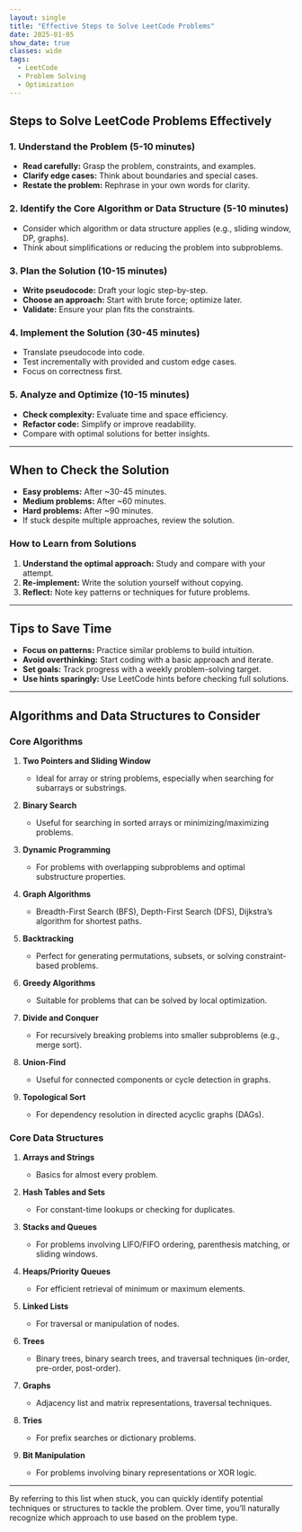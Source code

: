 ```yaml
---
layout: single
title: "Effective Steps to Solve LeetCode Problems"
date: 2025-01-05
show_date: true
classes: wide
tags:
  - LeetCode
  - Problem Solving
  - Optimization
---
```


## Steps to Solve LeetCode Problems Effectively

### 1. Understand the Problem (5-10 minutes)

- **Read carefully:** Grasp the problem, constraints, and examples.
- **Clarify edge cases:** Think about boundaries and special cases.
- **Restate the problem:** Rephrase in your own words for clarity.

### 2. Identify the Core Algorithm or Data Structure (5-10 minutes)

- Consider which algorithm or data structure applies (e.g., sliding window, DP, graphs).
- Think about simplifications or reducing the problem into subproblems.

### 3. Plan the Solution (10-15 minutes)

- **Write pseudocode:** Draft your logic step-by-step.
- **Choose an approach:** Start with brute force; optimize later.
- **Validate:** Ensure your plan fits the constraints.

### 4. Implement the Solution (30-45 minutes)

- Translate pseudocode into code.
- Test incrementally with provided and custom edge cases.
- Focus on correctness first.

### 5. Analyze and Optimize (10-15 minutes)

- **Check complexity:** Evaluate time and space efficiency.
- **Refactor code:** Simplify or improve readability.
- Compare with optimal solutions for better insights.

---

## When to Check the Solution

- **Easy problems:** After ~30-45 minutes.
- **Medium problems:** After ~60 minutes.
- **Hard problems:** After ~90 minutes.
- If stuck despite multiple approaches, review the solution.

### How to Learn from Solutions

1. **Understand the optimal approach:** Study and compare with your attempt.
2. **Re-implement:** Write the solution yourself without copying.
3. **Reflect:** Note key patterns or techniques for future problems.

---

## Tips to Save Time

- **Focus on patterns:** Practice similar problems to build intuition.
- **Avoid overthinking:** Start coding with a basic approach and iterate.
- **Set goals:** Track progress with a weekly problem-solving target.
- **Use hints sparingly:** Use LeetCode hints before checking full solutions.

---

## Algorithms and Data Structures to Consider

### Core Algorithms

1. **Two Pointers and Sliding Window**

   - Ideal for array or string problems, especially when searching for subarrays or substrings.

2. **Binary Search**

   - Useful for searching in sorted arrays or minimizing/maximizing problems.

3. **Dynamic Programming**

   - For problems with overlapping subproblems and optimal substructure properties.

4. **Graph Algorithms**

   - Breadth-First Search (BFS), Depth-First Search (DFS), Dijkstra’s algorithm for shortest paths.

5. **Backtracking**

   - Perfect for generating permutations, subsets, or solving constraint-based problems.

6. **Greedy Algorithms**

   - Suitable for problems that can be solved by local optimization.

7. **Divide and Conquer**

   - For recursively breaking problems into smaller subproblems (e.g., merge sort).

8. **Union-Find**

   - Useful for connected components or cycle detection in graphs.

9. **Topological Sort**
   - For dependency resolution in directed acyclic graphs (DAGs).

### Core Data Structures

1. **Arrays and Strings**

   - Basics for almost every problem.

2. **Hash Tables and Sets**

   - For constant-time lookups or checking for duplicates.

3. **Stacks and Queues**

   - For problems involving LIFO/FIFO ordering, parenthesis matching, or sliding windows.

4. **Heaps/Priority Queues**

   - For efficient retrieval of minimum or maximum elements.

5. **Linked Lists**

   - For traversal or manipulation of nodes.

6. **Trees**

   - Binary trees, binary search trees, and traversal techniques (in-order, pre-order, post-order).

7. **Graphs**

   - Adjacency list and matrix representations, traversal techniques.

8. **Tries**

   - For prefix searches or dictionary problems.

9. **Bit Manipulation**
   - For problems involving binary representations or XOR logic.

---

By referring to this list when stuck, you can quickly identify potential techniques or structures to tackle the problem. Over time, you’ll naturally recognize which approach to use based on the problem type.
